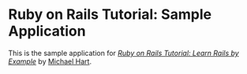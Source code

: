 # Ruby on Rails Tutorial: Sample Application

This is the sample application for 
[*Ruby on Rails Tutorial: Learn Rails by Example*](http://railstutorial.org/)
by [Michael Hart](http://michaelhartl.com/).
